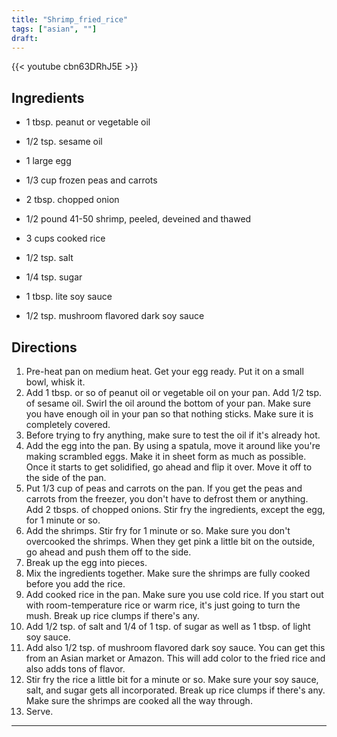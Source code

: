 ```yaml
---
title: "Shrimp_fried_rice"
tags: ["asian", ""]
draft:
---
```

{{< youtube cbn63DRhJ5E  >}}

## Ingredients

-   1 tbsp. peanut or vegetable oil

-   1/2 tsp. sesame oil

-   1 large egg

-   1/3 cup frozen peas and carrots

-   2 tbsp. chopped onion

-   1/2 pound 41-50 shrimp, peeled, deveined and thawed

-   3 cups cooked rice

-   1/2 tsp. salt

-   1/4 tsp. sugar

-   1 tbsp. lite soy sauce

-   1/2 tsp. mushroom flavored dark soy sauce

## Directions

1. Pre-heat pan on medium heat. Get your egg ready. Put it on a small bowl, whisk it.
2. Add 1 tbsp. or so of peanut oil or vegetable oil on your pan. Add 1/2 tsp. of sesame oil. Swirl the oil around the bottom of your pan. Make sure you have enough oil in your pan so that nothing sticks. Make sure it is completely covered.
3. Before trying to fry anything, make sure to test the oil if it's already hot. 
4. Add the egg into the pan. By using a spatula, move it around like you're making scrambled eggs. Make it in sheet form as much as possible. Once it starts to get solidified, go ahead and flip it over. Move it off to the side of the pan.
5. Put 1/3 cup of peas and carrots on the pan. If you get the peas and carrots from the freezer, you don't have to defrost them or anything. Add 2 tbsps. of chopped onions. Stir fry the ingredients, except the egg, for 1 minute or so.
6. Add the shrimps. Stir fry for 1 minute or so. Make sure you don't overcooked the shrimps. When they get pink a little bit on the outside, go ahead and push them off to the side.
7. Break up the egg into pieces.
8. Mix the ingredients together. Make sure the shrimps are fully cooked before you add the rice.
9. Add cooked rice in the pan. Make sure you use cold rice. If you start out with room-temperature rice or warm rice, it's just going to turn the mush. Break up rice clumps if there's any.
10. Add 1/2 tsp. of salt and 1/4 of 1 tsp. of sugar as well as 1 tbsp. of light soy sauce. 
11. Add also 1/2 tsp. of mushroom flavored dark soy sauce. You can get this from an Asian market or Amazon. This will add color to the fried rice and also adds tons of flavor.
12. Stir fry the rice a little bit for a minute or so. Make sure your soy sauce, salt, and sugar gets all incorporated. Break up rice clumps if there's any. Make sure the shrimps are cooked all the way through.
13. Serve.

---